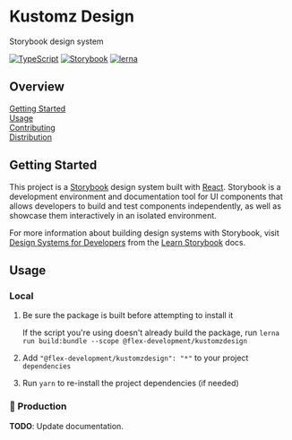 # Kustomz Design

Storybook design system

[![TypeScript](https://badgen.net/badge/-/typescript?icon=typescript&label)](https://www.typescriptlang.org/)
[![Storybook](https://cdn.jsdelivr.net/gh/storybookjs/brand@master/badge/badge-storybook.svg)](https://storybook.js.org/)
[![lerna](https://img.shields.io/badge/maintained%20with-lerna-cc00ff.svg)](https://lerna.js.org/)

## Overview

[Getting Started](#getting-started)  
[Usage](#usage)  
[Contributing](docs/CONTRIBUTING.md)  
[Distribution](docs/DISTRIBUTION.md)

## Getting Started

This project is a [Storybook](https://storybook.js.org/docs/react) design system
built with [React](https://reactjs.org). Storybook is a development environment
and documentation tool for UI components that allows developers to build and
test components independently, as well as showcase them interactively in an
isolated environment.

For more information about building design systems with Storybook, visit
[Design Systems for Developers](https://www.learnstorybook.com/design-systems-for-developers)
from the [Learn Storybook](https://www.learnstorybook.com) docs.

## Usage

### Local

1. Be sure the package is built before attempting to install it

   If the script you're using doesn't already build the package, run
   `lerna run build:bundle --scope @flex-development/kustomzdesign`

2. Add `"@flex-development/kustomzdesign": "*"` to your project `dependencies`

3. Run `yarn` to re-install the project dependencies (if needed)

### 🚧 Production

**TODO**: Update documentation.
